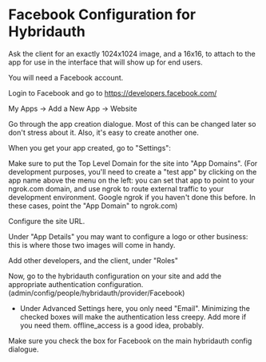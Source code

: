 Facebook Configuration for Hybridauth
=======

Ask the client for an exactly 1024x1024 image, and a 16x16, to attach to the app for use in the interface that will show up for end users.

You will need a Facebook account.

Login to Facebook and go to https://developers.facebook.com/

My Apps -> Add a New App -> Website

Go through the app creation dialogue. Most of this can be changed later so don't stress about it. Also, it's easy to create another one.

When you get your app created, go to "Settings":

Make sure to put the Top Level Domain for the site into "App Domains". (For development purposes, you'll need to create a "test app" by clicking on the app name above the menu on the left: you can set that app to point to your ngrok.com domain, and use ngrok to route external traffic to your development environment. Google ngrok if you haven't done this before. In these cases, point the "App Domain" to ngrok.com)

Configure the site URL.

Under "App Details" you may want to configure a logo or other business: this is where those two images will come in handy.

Add other developers, and the client, under "Roles"

Now, go to the hybridauth configuration on your site and add the appropriate authentication configuration. (admin/config/people/hybridauth/provider/Facebook)

- Under Advanced Settings here, you only need "Email". Minimizing the checked boxes will make the authentication less creepy. Add more if you need them. offline_access is a good idea, probably.

Make sure you check the box for Facebook on the main hybridauth config dialogue.
